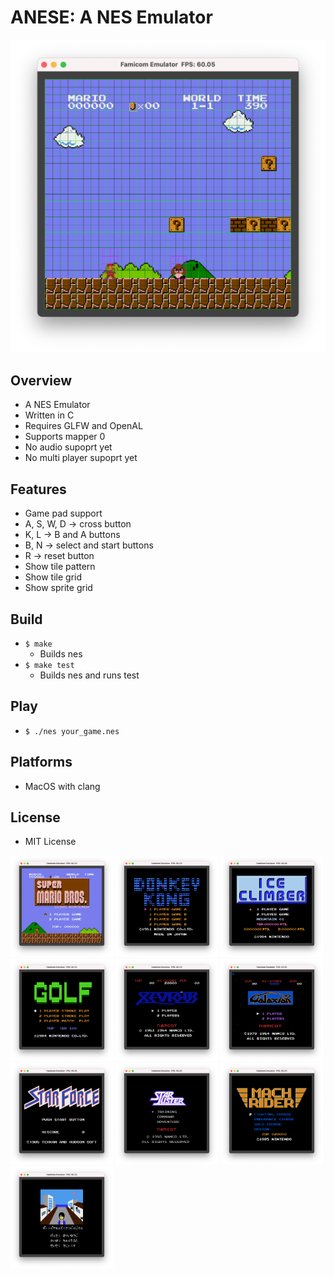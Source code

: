 # ANESE: A NES Emulator

<img src ="./image/smb_grid.png" width=656>

## Overview
- A NES Emulator
- Written in C
- Requires GLFW and OpenAL
- Supports mapper 0
- No audio supoprt yet
- No multi player supoprt yet

## Features
- Game pad support
- A, S, W, D -> cross button
- K, L -> B and A buttons
- B, N -> select and start buttons
- R -> reset button
- Show tile pattern
- Show tile grid
- Show sprite grid

## Build
- `$ make`
    - Builds nes
- `$ make test`
    - Builds nes and runs test

## Play
- `$ ./nes your_game.nes`

## Platforms
- MacOS with clang

## License
- MIT License

<img src ="./image/super_mario_bros.png" width=164>
<img src ="./image/donkey_kong.png" width=164>
<img src ="./image/ice_climber.png" width=164>
<img src ="./image/golf.png" width=164>
<img src ="./image/xevious.png" width=164>
<img src ="./image/galaxian.png" width=164>
<img src ="./image/star_force.png" width=164>
<img src ="./image/star_luster.png" width=164>
<img src ="./image/mach_rider.png" width=164>
<img src ="./image/portpia_renzoku_satsujin_jiken.png" width=164>